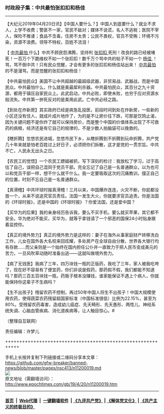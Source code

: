 ### 时政段子集：中共最怕张扣扣和杨佳
------------------------

<p>
 【大纪元2019年04月20日讯】【中国人要什么？】中国人到底要什么？就业不求人，上学不收费；警匪不一家，官民不敌对；媒体不说谎，名人不逃税；医院不宰人，保险不推诿；食品不含毒，住房不太贵；公民不畏权，官员不受贿；环境不污染，资源不浪费。领导不特权，百姓不流泪！
</p>
<p>
 【
 <a href="http://www.epochtimes.com/gb/tag/%E4%B8%AD%E5%85%B1%E6%9C%80%E6%80%95.html">
  中共最怕
 </a>
 什么】中共不顾民怨沸腾，坚持判
 <a href="http://www.epochtimes.com/gb/tag/%E5%BC%A0%E6%89%A3%E6%89%A3.html">
  张扣扣
 </a>
 死刑！改良的路已经被堵死！一百万个下跪维权不如一个张扣扣！数千万个骂中共的帖子不如一个
 <a href="http://www.epochtimes.com/gb/tag/%E6%9D%A8%E4%BD%B3.html">
  杨佳
 </a>
 ！骂，骂不倒中共！只有民众觉醒，才会有更多的张扣扣和杨佳站出来！
 <a href="http://www.epochtimes.com/gb/tag/%E4%B8%AD%E5%85%B1%E6%9C%80%E6%80%95.html">
  中共最怕
 </a>
 的不是漫骂，而是觉醒的张扣扣和杨佳！
</p>
<p>
 【中共最怕民众】美国不让中共超越的最超级武器，非贸易战、武器战，而是中国民众。中共最怕什么，什么就是美最犀利杀器。中共最怕民众，其百分之九十资源，都用于镇压自家民众上。此武启动，中共必败，即使未败，也穷于应对资源水般流失。中共第一拚死反对的是美用此武。亡中共必经之路。
</p>
<p>
 【到处在炸新房】其实政府已经是病急乱投医，前段时间到处在炸新房，一些新的小区还没有住人，就成片成片地炸了，为的是不让房价往下跌，可那是饮鸩止渴，因为关键问题不是你炸了就可以保持房价，而是整个中国的价值体系出现了不可救药的病根，经济还是有它自己的规律的，不是少数人拍脑袋可以挽救的。
</p>
<p>
 【瞎折腾】忽悠农民进城，忽悠市民下乡，从瞎折腾到不折腾到玩命折腾，共产党几十年来就是怕老百姓过上好日子，必须把你们拆散，这才是党的一贯宗旨。中共不亡，人民永无出头之日。
</p>
<p>
 【农民工的觉悟】一个农民工嫖娼被抓，写下深刻的检讨：我放松了学习，过于高估了自己，误把自己混同于党员干部。完全忘记了自己是一名普通群众，以为也可以和党员干部一样，想干什么就干什么。我一定要吸取这次的沉痛教训，摆正自己的位置，时刻不忘自己是一名普通群众。
</p>
<p>
 【真滑稽】中共环球时报真滑稽！三月以来，中国爆炸连连，火灾不断，你屁都没放一个，从来不说追究官员责任。法国一发生大火，你就要求官员追责。你是法国的《环球时报》，还是中国的《环球时报》？你爱法国，还是爱中国？
</p>
<p>
 【买华为的后果】我的亲身经历告诉我，要么不买手机，要么就买苹果，其它都不安全。华为绝对不能买，买华为，就等于拿钱请了一个邪恶的国保24小时贴身跟着监控你。
</p>
<p>
 【真正的境外势力】真正的境外势力是这样的：妻子在海外从事家庭财产转移洗白工作，儿女在国外各大名校来回炫耀，多处房产在全球自由分散，世界各大银行均有存款……而父亲则是一个始终在国内担任公仆并一直致力于把人民币变成美元的苦力，一旦风吹草动随时准备出逃——这就叫做境外势力。
</p>
<p>
 【病了无钱医】我病了三年，四万块钱一瓶的正版药，我吃了三年，家人被我吃垮了，现在好不容易有了便宜药，你们非说是假药，那药假不假，我们都能不知道吗？那药三百五百块钱一瓶，药贩子根本没赚钱，谁家能保证不遇上个病人，你就能保持你这辈子不生病吗？
</p>
<p>
 【生不出孩子】残留农药不控制，再过50年中国人将生不出孩子！中国大规模使用农药，使得蔬菜农药残留超国家标准（中国标准很低）比例为22.15%，甚至为80%。受残留农药毒害，造成幼儿癌症、先天畸形、先天愚形、两性儿、神经系统失调、心脑血管疾病、消化道疾病等，让人触目惊心。#
</p>
<p>
 （整理自互联网）
</p>
<p>
 责任编辑：许梦儿
</p>

+++++++++++++++++++++++++++++++++++++++++++++++++++++++++++<br/><br/>
手机上长按并复制下列链接或二维码分享本文章：<br/>
https://github.com/gfw-breaker/banned-news/blob/master/pages/nsc413/n11200019.md <br/>
<a href='https://github.com/gfw-breaker/banned-news/blob/master/pages/nsc413/n11200019.md'><img src='https://github.com/gfw-breaker/banned-news/blob/master/pages/nsc413/n11200019.md.png'/></a> <br/>
原文地址（需翻墙访问）：http://www.epochtimes.com/gb/19/4/20/n11200019.htm


------------------------
#### [首页](https://github.com/gfw-breaker/banned-news/blob/master/README.md) &nbsp;|&nbsp; [Web代理](https://github.com/labour-camp/helloworld) &nbsp;|&nbsp; [一键翻墙软件](https://github.com/gfw-breaker/nogfw/blob/master/README.md) &nbsp;| [《九评共产党》](https://github.com/gfw-breaker/9ping.md/blob/master/README.md#九评之一评共产党是什么) | [《解体党文化》](https://github.com/gfw-breaker/jtdwh.md/blob/master/README.md) | [《共产主义的终极目的》](https://github.com/gfw-breaker/gczydzjmd.md/blob/master/README.md)

